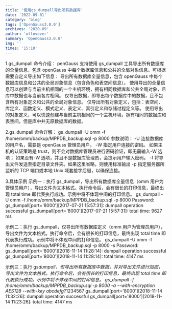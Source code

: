 ```yaml
---
title: '使用gs_dumpall导出所有数据库'
date: '2022-09-01'
category: 'blog'
tags: ['OpenGauss3.0.0']
archives: '2020-09'
author: 'wllovever'
summary: 'OpenGauss3.0.0'
img: ''
times: '15:10'
---
```


1.gs_dumpall 命令介绍：
penGauss 支持使用 gs_dumpall 工具导出所有数据库的全量信息，包含 openGauss 中每个数据库信息和公共的全局对象信息。可根据需要自定义导出如下信息：
导出所有数据库全量信息，包含 openGauss 中每个数据库信息和公共的全局对象信息（包含角色和表空间信息）。
使用导出的全量信息可以创建与当前主机相同的一个主机环境，拥有相同数据库和公共全局对象，且库中数据也与当前各库相同。
仅导出数据，即导出每个数据库中的数据，且不包含所有对象定义和公共的全局对象信息。
仅导出所有对象定义，包括：表空间、库定义、函数定义、模式定义、表定义、索引定义和存储过程定义等。
使用导出的对象定义，可以快速创建与当前主机相同的一个主机环境，拥有相同的数据库和表空间，但是库中并无原数据库的数据。

2.gs_dumpall 命令详解：
gs_dumpall -U omm -f /home/omm/backup/MPPDB_backup.sql -p 8000
参数说明：
-U
连接数据库的用户名，需要是 openGauss 管理员用户。
-W
指定用户连接的密码。
如果主机的认证策略是 trust，则不会对数据库管理员进行密码验证，即无需输入-W 选项；
如果没有-W 选项，并且不是数据库管理员，会提示用户输入密码。
-f
将导出文件发送至指定目录文件夹。如果这里省略，则使用标准输出
-p
指定服务器所监听的 TCP 端口或本地 Unix 域套接字后缀，以确保连接。

3.具体示例
示例一：执行 gs_dumpall，导出所有数据库全量信息（omm 用户为管理员用户），导出文件为文本格式。执行命令后，会有很长的打印信息，最终出现 total time 即代表执行成功。示例中将不体现中间的打印信息。
gs_dumpall -U omm -f /home/omm/backup/MPPDB_backup.sql -p 8000
Password:
gs_dumpall[port='8000'][2017-07-21 15:57:31]: dumpall operation successful
gs_dumpall[port='8000'][2017-07-21 15:57:31]: total time: 9627 ms

示例二：执行 gs_dumpall，仅导出所有数据库定义（omm 用户为管理员用户），导出文件为文本格式。执行命令后，会有很长的打印信息，最终出现 total time 即代表执行成功。示例中将不体现中间的打印信息。
gs_dumpall -U omm -f /home/omm/backup/MPPDB_backup.sql -p 8000 -s
Password:
gs_dumpall[port='8000'][2018-11-14 11:28:14]: dumpall operation successful
gs_dumpall[port='8000'][2018-11-14 11:28:14]: total time: 4147 ms

示例三：执行 gs*dumpall，仅导出所有数据库中数据，并对导出文件进行加密，导出文件为文本格式。执行命令后，会有很长的打印信息，最终出现 total time 即代表执行成功。示例中将不体现中间的打印信息。
gs_dumpall -f /home/omm/backup/MPPDB_backup.sql -p 8000 -a --with-encryption AES128 --with-key abcdefg*?1234567
gs_dumpall[port='8000'][2018-11-14 11:32:26]: dumpall operation successful
gs_dumpall[port='8000'][2018-11-14 11:23:26]: total time: 4147 ms
